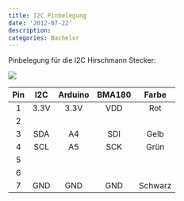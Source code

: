 ```yaml
---
title: I2C Pinbelegung
date: '2012-07-22'
description:
categories: Bachelor
---
```



Pinbelegung für die I2C Hirschmann Stecker:  

<img class="aligncenter" src="{{urls.media}}/bachelor/i2c_hirsch.png">

<table>
<thead>
<tr>
<th align="center">Pin</th>
<th align="center">I2C</th>
<th align="center">Arduino</th>
<th align="center">BMA180</th>
<th align="center">Farbe</th>
</tr>
</thead>
<tbody>
<tr>
<td align="center">1</td>
<td align="center">3.3V</td>
<td align="center">3.3V</td>
<td align="center">VDD</td>
<td align="center">Rot</td>
</tr>
<tr>
<td align="center">2</td>
<td align="center"></td>
<td align="center"></td>
<td align="center"></td>
<td align="center"></td>
</tr>
<tr>
<td align="center">3</td>
<td align="center">SDA</td>
<td align="center">A4</td>
<td align="center">SDI</td>
<td align="center">Gelb</td>
</tr>
<tr>
<td align="center">4</td>
<td align="center">SCL</td>
<td align="center">A5</td>
<td align="center">SCK</td>
<td align="center">Grün</td>
</tr>
<tr>
<td align="center">5</td>
<td align="center"></td>
<td align="center"></td>
<td align="center"></td>
<td align="center"></td>
</tr>
<tr>
<td align="center">6</td>
<td align="center"></td>
<td align="center"></td>
<td align="center"></td>
<td align="center"></td>
</tr>
<tr>
<td align="center">7</td>
<td align="center">GND</td>
<td align="center">GND</td>
<td align="center">GND</td>
<td align="center">Schwarz</td>
</tr>
</tbody>
</table>

